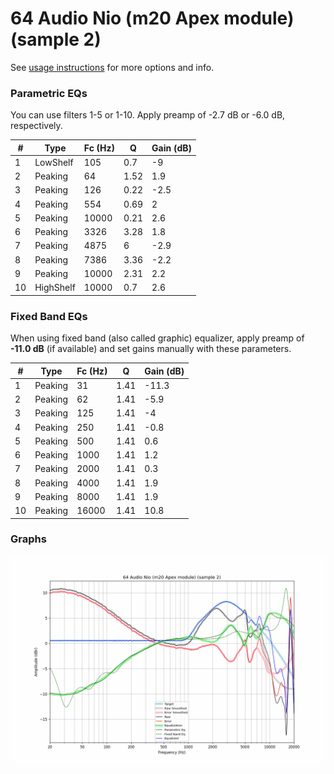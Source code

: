# 64 Audio Nio (m20 Apex module) (sample 2)
See [usage instructions](https://github.com/jaakkopasanen/AutoEq#usage) for more options and info.

### Parametric EQs
You can use filters 1-5 or 1-10. Apply preamp of -2.7 dB or -6.0 dB, respectively.

|   # | Type      |   Fc (Hz) |    Q |   Gain (dB) |
|-----|-----------|-----------|------|-------------|
|   1 | LowShelf  |       105 | 0.7  |        -9   |
|   2 | Peaking   |        64 | 1.52 |         1.9 |
|   3 | Peaking   |       126 | 0.22 |        -2.5 |
|   4 | Peaking   |       554 | 0.69 |         2   |
|   5 | Peaking   |     10000 | 0.21 |         2.6 |
|   6 | Peaking   |      3326 | 3.28 |         1.8 |
|   7 | Peaking   |      4875 | 6    |        -2.9 |
|   8 | Peaking   |      7386 | 3.36 |        -2.2 |
|   9 | Peaking   |     10000 | 2.31 |         2.2 |
|  10 | HighShelf |     10000 | 0.7  |         2.6 |

### Fixed Band EQs
When using fixed band (also called graphic) equalizer, apply preamp of **-11.0 dB** (if available) and set gains manually with these parameters.

|   # | Type    |   Fc (Hz) |    Q |   Gain (dB) |
|-----|---------|-----------|------|-------------|
|   1 | Peaking |        31 | 1.41 |       -11.3 |
|   2 | Peaking |        62 | 1.41 |        -5.9 |
|   3 | Peaking |       125 | 1.41 |        -4   |
|   4 | Peaking |       250 | 1.41 |        -0.8 |
|   5 | Peaking |       500 | 1.41 |         0.6 |
|   6 | Peaking |      1000 | 1.41 |         1.2 |
|   7 | Peaking |      2000 | 1.41 |         0.3 |
|   8 | Peaking |      4000 | 1.41 |         1.9 |
|   9 | Peaking |      8000 | 1.41 |         1.9 |
|  10 | Peaking |     16000 | 1.41 |        10.8 |

### Graphs
![](./64%20Audio%20Nio%20(m20%20Apex%20module)%20(sample%202).png)
